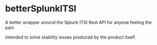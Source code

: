 # betterSplunkITSI
A better wrapper around the Splunk ITSI Rest API for anyone feeling the pain


Intended to solve stability issues produced by the product itself.
